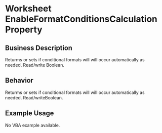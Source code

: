 # Worksheet EnableFormatConditionsCalculation Property

## Business Description
Returms or sets if conditional formats will will occur automatically as needed. Read/write Boolean.

## Behavior
Returms or sets if conditional formats will will occur automatically as needed. Read/writeBoolean.

## Example Usage
No VBA example available.